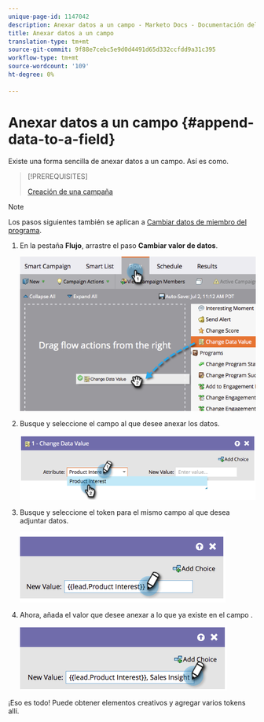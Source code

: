 ```yaml
---
unique-page-id: 1147042
description: Anexar datos a un campo - Marketo Docs - Documentación del producto
title: Anexar datos a un campo
translation-type: tm+mt
source-git-commit: 9f88e7cebc5e9d0d4491d65d332ccfdd9a31c395
workflow-type: tm+mt
source-wordcount: '109'
ht-degree: 0%

---
```



# Anexar datos a un campo {#append-data-to-a-field}

Existe una forma sencilla de anexar datos a un campo. Así es como.

>[!PREREQUISITES]
>
>[Creación de una campaña](/help/marketo/product-docs/core-marketo-concepts/smart-campaigns/creating-a-smart-campaign/create-a-new-smart-campaign.md)

>[!NOTE]
>
>Los pasos siguientes también se aplican a [Cambiar datos de miembro del programa](/help/marketo/product-docs/core-marketo-concepts/smart-campaigns/program-flow-actions/change-program-member-data.md).

1. En la pestaña **Flujo**, arrastre el paso **Cambiar valor de datos**.

   ![](assets/image2014-9-22-16-3a5-3a1.png)

1. Busque y seleccione el campo al que desee anexar los datos.

   ![](assets/image2014-9-22-16-3a5-3a5.png)

1. Busque y seleccione el token para el mismo campo al que desea adjuntar datos.

   ![](assets/image2014-9-22-16-3a5-3a9.png)

1. Ahora, añada el valor que desee anexar a lo que ya existe en el campo .

   ![](assets/image2014-9-22-16-3a5-3a12.png)

¡Eso es todo! Puede obtener elementos creativos y agregar varios tokens allí.
